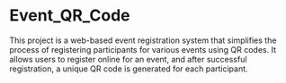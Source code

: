 # Event_QR_Code
This project is a web-based event registration system that simplifies the process of registering participants for various events using QR codes. It allows users to register online for an event, and after successful registration, a unique QR code is generated for each participant. 
